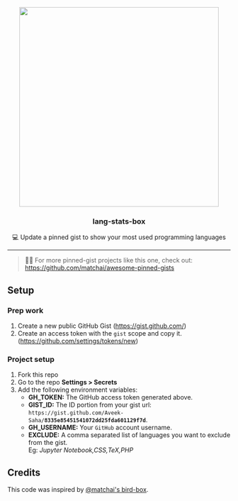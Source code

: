 <p align="center">
  <img width="450" src="https://user-images.githubusercontent.com/31800695/138593031-536f9b8c-714c-4c4f-8725-63ea105fcca0.png">
  <h3 align="center">lang-stats-box</h3>
  <p align="center">💻 Update a pinned gist to show your most used programming languages</p>
</p>

---

> 📌✨ For more pinned-gist projects like this one, check out: https://github.com/matchai/awesome-pinned-gists

## Setup

### Prep work

1. Create a new public GitHub Gist (https://gist.github.com/)
1. Create an access token with the `gist` scope and copy it. (https://github.com/settings/tokens/new)

### Project setup

1. Fork this repo
1. Go to the repo **Settings > Secrets**
1. Add the following environment variables:
   - **GH_TOKEN:** The GitHub access token generated above.
   - **GIST_ID:** The ID portion from your gist url: `https://gist.github.com/Aveek-Saha/`**`8335e85451541072dd25fda601129f7d`**.
   - **GH_USERNAME:** Your `GitHub` account username.
   - **EXCLUDE:** A comma separated list of languages you want to exclude from the gist. <br> Eg: *Jupyter Notebook,CSS,TeX,PHP*

## Credits
This code was inspired by [@matchai's bird-box](https://github.com/matchai/bird-box).